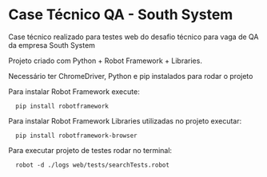 # Case Técnico QA - South System
Case técnico realizado para testes web do desafio técnico para vaga de QA da empresa South System

Projeto criado com Python + Robot Framework + Libraries.

Necessário ter ChromeDriver, Python e pip instalados para rodar o projeto

Para instalar Robot Framework execute:
```
  pip install robotframework
```
Para instalar Robot Framework Libraries utilizadas no projeto executar:
```
  pip install robotframework-browser
```

Para executar projeto de testes rodar no terminal:
```
  robot -d ./logs web/tests/searchTests.robot 
```
